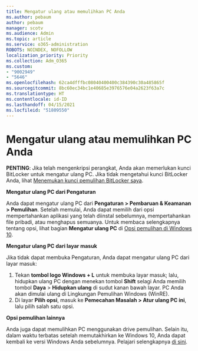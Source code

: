 ```yaml
---
title: Mengatur ulang atau memulihkan PC Anda
ms.author: pebaum
author: pebaum
manager: scotv
ms.audience: Admin
ms.topic: article
ms.service: o365-administration
ROBOTS: NOINDEX, NOFOLLOW
localization_priority: Priority
ms.collection: Adm_O365
ms.custom:
- "9002949"
- "5646"
ms.openlocfilehash: 62ca4dfffbc08040400400c384390c30a485865f
ms.sourcegitcommit: 8bc60ec34bc1e40685e3976576e04a2623f63a7c
ms.translationtype: HT
ms.contentlocale: id-ID
ms.lasthandoff: 04/15/2021
ms.locfileid: "51809550"
---
```

# <a name="reset-or-recover-your-pc"></a>Mengatur ulang atau memulihkan PC Anda

**PENTING**: Jika telah mengenkripsi perangkat, Anda akan memerlukan kunci BitLocker untuk mengatur ulang PC. Jika tidak mengetahui kunci BitLocker Anda, lihat [Menemukan kunci pemulihan BitLocker saya](https://support.microsoft.com/help/4026181/windows-10-find-my-bitlocker-recovery-key).

**Mengatur ulang PC dari Pengaturan**

Anda dapat mengatur ulang PC dari **Pengaturan > Pembaruan & Keamanan > Pemulihan**. Setelah memulai, Anda dapat memilih dari opsi mempertahankan aplikasi yang telah diinstal sebelumnya, mempertahankan file pribadi, atau menghapus semuanya. Untuk membaca selengkapnya tentang opsi, lihat bagian **Mengatur ulang PC** di [Opsi pemulihan di Windows 10](https://support.microsoft.com/help/12415/windows-10-recovery-options).

**Mengatur ulang PC dari layar masuk**

Jika tidak dapat membuka Pengaturan, Anda dapat mengatur ulang PC dari layar masuk:

1. Tekan **tombol logo Windows + L** untuk membuka layar masuk; lalu, hidupkan ulang PC dengan menekan tombol **Shift** selagi Anda memilih tombol **Daya** > **Hidupkan ulang** di sudut kanan bawah layar. PC Anda akan dimulai ulang di Lingkungan Pemulihan Windows (WinRE).
2. Di layar **Pilih opsi**, masuk ke **Pemecahan Masalah > Atur ulang PC ini**, lalu pilih salah satu opsi.

**Opsi pemulihan lainnya**

Anda juga dapat memulihkan PC menggunakan drive pemulihan. Selain itu, dalam waktu terbatas setelah memutakhirkan ke Windows 10, Anda dapat kembali ke versi Windows Anda sebelumnya. Pelajari selengkapnya [di sini](https://support.microsoft.com/help/12415/windows-10-recovery-options).
